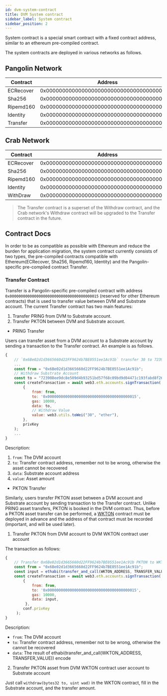 ```yaml
---
id: dvm-system-contract
title: DVM System contract
sidebar_label: System contract
sidebar_position: 2
---
```


System contract is a special smart contract with a fixed contract address, similar to an ethereum pre-compiled contract.

The system contracts are deployed in various networks as follows.


## Pangolin Network

| Contract      | Address   |
| ------------- | ----------|
| ECRecover     | 0x0000000000000000000000000000000000000001 |
| Sha256        | 0x0000000000000000000000000000000000000002 |
| Ripemd160     | 0x0000000000000000000000000000000000000003 |
| Identity      | 0x0000000000000000000000000000000000000004 |
| Transfer      | 0x0000000000000000000000000000000000000015 |

## Crab Network

| Contract      | Address   |
| ------------- | ----------|
| ECRecover     | 0x0000000000000000000000000000000000000001 |
| Sha256        | 0x0000000000000000000000000000000000000002 |
| Ripemd160     | 0x0000000000000000000000000000000000000003 |
| Identity      | 0x0000000000000000000000000000000000000004 |
| WithDraw      | 0x0000000000000000000000000000000000000015 |

> The Transfer contract is a superset of the Withdraw contract, and the Crab network's Withdraw contract will be upgraded to the Transfer contract in the future.

## Contract Docs

In order to be as compatible as possible with Ethereum and reduce the burden for application migration, the system contract currently consists of two types, the pre-compiled contracts compatible with Ethereum(ECRecover, Sha256, Ripemd160, Identity) and the Pangolin-specific pre-compiled contract Transfer.

### Transfer Contract

Transfer is a Pangolin-specific pre-compiled contract with address `0x0000000000000000000000000000000000000015` (reserved for other Ethereum contracts) that is used to transfer value between DVM and Substrate account. The current Transfer contract has two main features:

1. Transfer PRING from DVM to Substrate account.
2. Transfer PKTON between DVM and Substrate account.

* PRING Transfer

Users can transfer asset from a DVM account to a Substrate account by sending a transaction to the Transfer contract. An example is as follows.

```js
{
    // `0x6Be02d1d3665660d22FF9624b7BE0551ee1Ac91b` transfer 30 to 723908ee9dc8e509d4b93251bd57f68c09bd9d04471c193fabd8f26c54284a4b。
    ...
    const from = "0x6Be02d1d3665660d22FF9624b7BE0551ee1Ac91b";
    // Withdraw Substrate Account
    const to = "723908ee9dc8e509d4b93251bd57f68c09bd9d04471c193fabd8f26c54284a4b";
    const createTransaction = await web3.eth.accounts.signTransaction(
	    {
		    from: from,
		    to: '0x0000000000000000000000000000000000000015',
		    gas: 10000,
		    data: to,
            // Withdraw Value
		    value: web3.utils.toWei("30", "ether"),
	    },
	    privKey
    );
    ...
}
```

Description:
1. `from`: The DVM account
2. `to`: Transfer contract address, remember not to be wrong, otherwise the asset cannot be recovered
3. `data`: Substrate account address
4. `value`: Asset amount

* PKTON Transfer

Similarly, users transfer PKTON asset between a DVM account and Substrate account by sending transaction to the Transfer contract. Unlike PRING asset transfers, PKTON is booked in the DVM contract. Thus, before a PKTON asset transfer can be performed, a [WKTON](https://github.com/evolutionlandorg/token-contracts/blob/dev/src/WCKTON.sol) contract must be deployed in advance and the address of that contract must be recorded (important, and will be used later).

1. Transfer PKTON from DVM account to DVM WKTON contract user account

The transaction as follows:

```js
{
    // Transfer 0x6Be02d1d3665660d22FF9624b7BE0551ee1Ac91b PKTON to WKTON contract  0x6Be02d1d3665660d22FF9624b7BE0551ee1Ac91b use account.
    const from = "0x6Be02d1d3665660d22FF9624b7BE0551ee1Ac91b";
    const input = ethabi(transfer_and_call(WKTON_ADDRESS, TRANSFER_VALUE));
    const createTransaction = await web3.eth.accounts.signTransaction(
        {
            from: from,
            to: '0x0000000000000000000000000000000000000015',
            gas: 10000,
            data: input,
         },
        conf.privKey
     );
}
```

Description:
* `from`: The DVM account
* `to`: Transfer contract address, remember not to be wrong, otherwise the  cannot be recovered
* `data`: The result of ethabi(transfer_and_call(WKTON_ADDRESS, TRANSFER_VALUE)) encode

2. Transfer PKTON asset from DVM WKTON contract user account to Substrate account

Just call `withdraw(bytes32 to, uint wad)` in the WKTON contract, fill in the Substrate account, and the transfer amount.